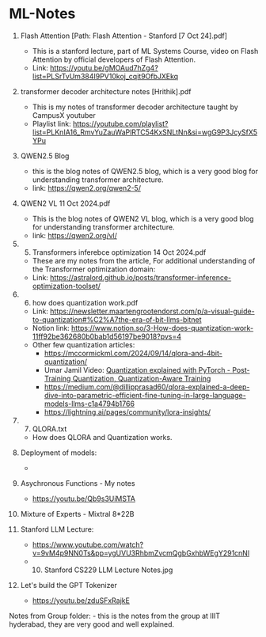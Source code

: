 # ML-Notes

1. Flash Attention [Path: Flash Attention - Stanford [7 Oct 24].pdf]
    - This is a stanford lecture, part of ML Systems Course, video on Flash Attention by official developers of Flash Attention. 
    - Link: https://youtu.be/gMOAud7hZg4?list=PLSrTvUm384I9PV10koj_cqit9OfbJXEkq 

2. transformer decoder architecture notes [Hrithik].pdf 
    - This is my notes of transformer decoder architecture taught by CampusX youtuber
    - Playlist link: https://youtube.com/playlist?list=PLKnIA16_RmvYuZauWaPlRTC54KxSNLtNn&si=wgG9P3JcySfX5YPu

3. QWEN2.5 Blog 
    - this is the blog notes of QWEN2.5 blog, which is a very good blog for understanding transformer architecture.
    -   link: https://qwen2.org/qwen2-5/ 
4. QWEN2 VL 11 Oct 2024.pdf
    - This is the blog notes of QWEN2 VL blog, which is a very good blog for understanding transformer architecture. 
    -   link: https://qwen2.org/vl/ 
5. 5. Transformers inferebce  optimization 14 Oct 2024.pdf  
    -  These are my notes from the article, For additional understanding of the Transformer optimization domain: 
    -  Link: https://astralord.github.io/posts/transformer-inference-optimization-toolset/  
6. 6. how does quantization work.pdf
    - Link: https://newsletter.maartengrootendorst.com/p/a-visual-guide-to-quantization#%C2%A7the-era-of-bit-llms-bitnet
    - Notion link: https://www.notion.so/3-How-does-quantization-work-11ff92be362680b0bab1d56197be9018?pvs=4
    - Other few quantization articles:
        -  https://mccormickml.com/2024/09/14/qlora-and-4bit-quantization/
        - Umar Jamil Video: [Quantization explained with PyTorch - Post-Training Quantization, Quantization-Aware Training](https://youtu.be/0VdNflU08yA)
        - https://medium.com/@dillipprasad60/qlora-explained-a-deep-dive-into-parametric-efficient-fine-tuning-in-large-language-models-llms-c1a4794b1766
        - https://lightning.ai/pages/community/lora-insights/
        
    
7. 7. QLORA.txt
    - How does QLORA and Quantization works. 

8. Deployment of models:
    - <Link> 

8. Asychronous Functions - My notes
    - https://youtu.be/Qb9s3UiMSTA    
9. Mixture of Experts - Mixtral 8*22B 
10. Stanford LLM Lecture:
    - https://www.youtube.com/watch?v=9vM4p9NN0Ts&pp=ygUVU3RhbmZvcmQgbGxhbWEgY291cnNl 
    - 10. Stanford CS229 LLM Lecture Notes.jpg
11. Let's build the GPT Tokenizer
    - https://youtu.be/zduSFxRajkE 
    
Notes from Group folder:
    - this is the notes from the group at IIIT hyderabad, they are very good and well explained.